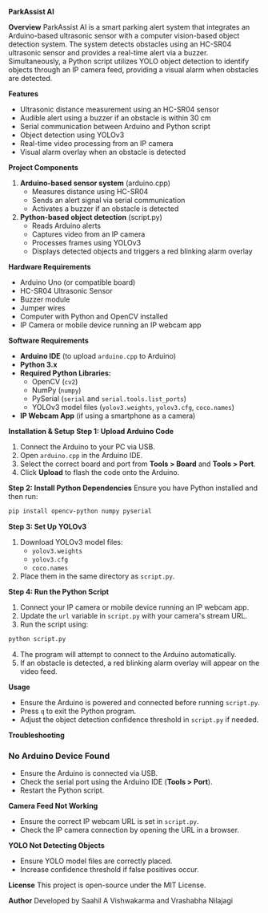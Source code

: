 **ParkAssist AI**

**Overview**
ParkAssist AI is a smart parking alert system that integrates an Arduino-based ultrasonic sensor with a computer vision-based object detection system. The system detects obstacles using an HC-SR04 ultrasonic sensor and provides a real-time alert via a buzzer. Simultaneously, a Python script utilizes YOLO object detection to identify objects through an IP camera feed, providing a visual alarm when obstacles are detected.

**Features**
- Ultrasonic distance measurement using an HC-SR04 sensor
- Audible alert using a buzzer if an obstacle is within 30 cm
- Serial communication between Arduino and Python script
- Object detection using YOLOv3
- Real-time video processing from an IP camera
- Visual alarm overlay when an obstacle is detected

**Project Components**
1. **Arduino-based sensor system** (arduino.cpp)
   - Measures distance using HC-SR04
   - Sends an alert signal via serial communication
   - Activates a buzzer if an obstacle is detected
2. **Python-based object detection** (script.py)
   - Reads Arduino alerts
   - Captures video from an IP camera
   - Processes frames using YOLOv3
   - Displays detected objects and triggers a red blinking alarm overlay

**Hardware Requirements**
- Arduino Uno (or compatible board)
- HC-SR04 Ultrasonic Sensor
- Buzzer module
- Jumper wires
- Computer with Python and OpenCV installed
- IP Camera or mobile device running an IP webcam app

**Software Requirements**
- **Arduino IDE** (to upload `arduino.cpp` to Arduino)
- **Python 3.x**
- **Required Python Libraries:**
  - OpenCV (`cv2`)
  - NumPy (`numpy`)
  - PySerial (`serial` and `serial.tools.list_ports`)
  - YOLOv3 model files (`yolov3.weights`, `yolov3.cfg`, `coco.names`)
- **IP Webcam App** (if using a smartphone as a camera)

**Installation & Setup**
**Step 1: Upload Arduino Code**
1. Connect the Arduino to your PC via USB.
2. Open `arduino.cpp` in the Arduino IDE.
3. Select the correct board and port from **Tools > Board** and **Tools > Port**.
4. Click **Upload** to flash the code onto the Arduino.

**Step 2: Install Python Dependencies**
Ensure you have Python installed and then run:
```sh
pip install opencv-python numpy pyserial
```

**Step 3: Set Up YOLOv3**
1. Download YOLOv3 model files:
   - `yolov3.weights`
   - `yolov3.cfg`
   - `coco.names`
2. Place them in the same directory as `script.py`.

**Step 4: Run the Python Script**
1. Connect your IP camera or mobile device running an IP webcam app.
2. Update the `url` variable in `script.py` with your camera's stream URL.
3. Run the script using:
```sh
python script.py
```
4. The program will attempt to connect to the Arduino automatically.
5. If an obstacle is detected, a red blinking alarm overlay will appear on the video feed.

**Usage**
- Ensure the Arduino is powered and connected before running `script.py`.
- Press `q` to exit the Python program.
- Adjust the object detection confidence threshold in `script.py` if needed.

**Troubleshooting**
### No Arduino Device Found
- Ensure the Arduino is connected via USB.
- Check the serial port using the Arduino IDE (**Tools > Port**).
- Restart the Python script.

**Camera Feed Not Working**
- Ensure the correct IP webcam URL is set in `script.py`.
- Check the IP camera connection by opening the URL in a browser.

**YOLO Not Detecting Objects**
- Ensure YOLO model files are correctly placed.
- Increase confidence threshold if false positives occur.

**License**
This project is open-source under the MIT License.

**Author**
Developed by Saahil A Vishwakarma and Vrashabha Nilajagi

